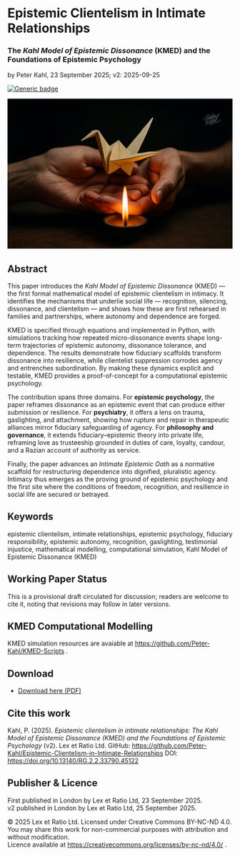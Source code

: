 # Epistemic Clientelism in Intimate Relationships

### The _Kahl Model of Epistemic Dissonance_ (KMED) and the Foundations of Epistemic Psychology

by Peter Kahl, 23 September 2025; v2: 2025-09-25

[![Generic badge](https://img.shields.io/badge/DOI-10.13140%2FRG.2.2.33790.45122-blue.svg)](https://doi.org/10.13140/RG.2.2.33790.45122)

![Two hands holding a delicate origami bird above a small flame of a candle. The bird is fragile yet emerging from fire.](https://github.com/Peter-Kahl/Epistemic-Clientelism-in-Intimate-Relationships/blob/main/origami.jpg?raw=true)

## Abstract

This paper introduces the _Kahl Model of Epistemic Dissonance_ (KMED) — the first formal mathematical model of epistemic clientelism in intimacy. It identifies the mechanisms that underlie social life — recognition, silencing, dissonance, and clientelism — and shows how these are first rehearsed in families and partnerships, where autonomy and dependence are forged.

KMED is specified through equations and implemented in Python, with simulations tracking how repeated micro-dissonance events shape long-term trajectories of epistemic autonomy, dissonance tolerance, and dependence. The results demonstrate how fiduciary scaffolds transform dissonance into resilience, while clientelist suppression corrodes agency and entrenches subordination. By making these dynamics explicit and testable, KMED provides a proof-of-concept for a computational epistemic psychology.

The contribution spans three domains. For **epistemic psychology**, the paper reframes dissonance as an epistemic event that can produce either submission or resilience. For **psychiatry**, it offers a lens on trauma, gaslighting, and attachment, showing how rupture and repair in therapeutic alliances mirror fiduciary safeguarding of agency. For **philosophy and governance**, it extends fiduciary–epistemic theory into private life, reframing love as trusteeship grounded in duties of care, loyalty, candour, and a Razian account of authority as service.

Finally, the paper advances an _Intimate Epistemic Oath_ as a normative scaffold for restructuring dependence into dignified, pluralistic agency. Intimacy thus emerges as the proving ground of epistemic psychology and the first site where the conditions of freedom, recognition, and resilience in social life are secured or betrayed.

## Keywords

epistemic clientelism, intimate relationships, epistemic psychology, fiduciary responsibility, epistemic autonomy, recognition, gaslighting, testimonial injustice, mathematical modelling, computational simulation, Kahl Model of Epistemic Dissonance (KMED)

## Working Paper Status

This is a provisional draft circulated for discussion; readers are welcome to cite it, noting that revisions may follow in later versions.

## KMED Computational Modelling

KMED simulation resources are avaiable at https://github.com/Peter-Kahl/KMED-Scripts .

## Download

- [Download here (PDF)](https://raw.githubusercontent.com/Peter-Kahl/Epistemic-Clientelism-in-Intimate-Relationships/master/Kahl_P_Epistemic_Clientelism_in_Intimate_Relationships_v2_2025-09-25.pdf)

## Cite this work

Kahl, P. (2025). _Epistemic clientelism in intimate relationships: The Kahl Model of Epistemic Dissonance (KMED) and the Foundations of Epistemic Psychology_ (v2). Lex et Ratio Ltd. GitHub: https://github.com/Peter-Kahl/Epistemic-Clientelism-in-Intimate-Relationships DOI: https://doi.org/10.13140/RG.2.2.33790.45122

## Publisher & Licence

First published in London by Lex et Ratio Ltd, 23 September 2025.\
v2 published in London by Lex et Ratio Ltd, 25 September 2025.

© 2025 Lex et Ratio Ltd. Licensed under Creative Commons BY-NC-ND 4.0.\
You may share this work for non-commercial purposes with attribution and without modification.\
Licence available at https://creativecommons.org/licenses/by-nc-nd/4.0/ .